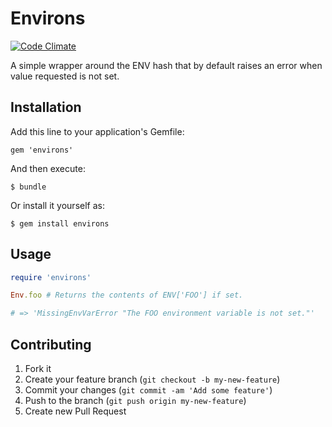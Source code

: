 # Environs
[![Code Climate](https://codeclimate.com/github/primedia/environs.png)](https://codeclimate.com/github/primedia/environs)

A simple wrapper around the ENV hash that by default raises an error when value requested is not set.

## Installation

Add this line to your application's Gemfile:

    gem 'environs'

And then execute:

    $ bundle

Or install it yourself as:

    $ gem install environs

## Usage

```ruby
require 'environs'

Env.foo # Returns the contents of ENV['FOO'] if set.

# => 'MissingEnvVarError "The FOO environment variable is not set."'
```

## Contributing

1. Fork it
2. Create your feature branch (`git checkout -b my-new-feature`)
3. Commit your changes (`git commit -am 'Add some feature'`)
4. Push to the branch (`git push origin my-new-feature`)
5. Create new Pull Request
